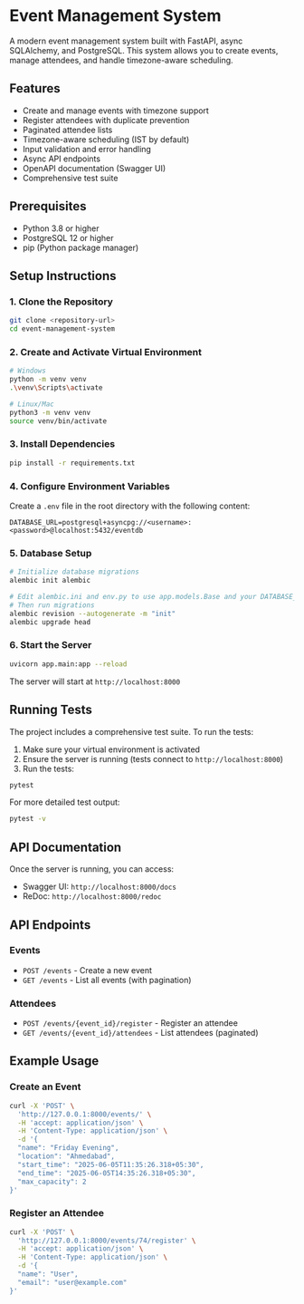 # Event Management System

A modern event management system built with FastAPI, async SQLAlchemy, and PostgreSQL. This system allows you to create events, manage attendees, and handle timezone-aware scheduling.

## Features

- Create and manage events with timezone support
- Register attendees with duplicate prevention
- Paginated attendee lists
- Timezone-aware scheduling (IST by default)
- Input validation and error handling
- Async API endpoints
- OpenAPI documentation (Swagger UI)
- Comprehensive test suite

## Prerequisites

- Python 3.8 or higher
- PostgreSQL 12 or higher
- pip (Python package manager)

## Setup Instructions

### 1. Clone the Repository
```bash
git clone <repository-url>
cd event-management-system
```

### 2. Create and Activate Virtual Environment
```bash
# Windows
python -m venv venv
.\venv\Scripts\activate

# Linux/Mac
python3 -m venv venv
source venv/bin/activate
```

### 3. Install Dependencies
```bash
pip install -r requirements.txt
```

### 4. Configure Environment Variables
Create a `.env` file in the root directory with the following content:
```env
DATABASE_URL=postgresql+asyncpg://<username>:<password>@localhost:5432/eventdb
```

### 5. Database Setup
```bash
# Initialize database migrations
alembic init alembic

# Edit alembic.ini and env.py to use app.models.Base and your DATABASE_URL
# Then run migrations
alembic revision --autogenerate -m "init"
alembic upgrade head
```

### 6. Start the Server
```bash
uvicorn app.main:app --reload
```

The server will start at `http://localhost:8000`

## Running Tests

The project includes a comprehensive test suite. To run the tests:

1. Make sure your virtual environment is activated
2. Ensure the server is running (tests connect to `http://localhost:8000`)
3. Run the tests:
```bash
pytest
```

For more detailed test output:
```bash
pytest -v
```

## API Documentation

Once the server is running, you can access:
- Swagger UI: `http://localhost:8000/docs`
- ReDoc: `http://localhost:8000/redoc`

## API Endpoints

### Events
- `POST /events` - Create a new event
- `GET /events` - List all events (with pagination)

### Attendees
- `POST /events/{event_id}/register` - Register an attendee
- `GET /events/{event_id}/attendees` - List attendees (paginated)

## Example Usage

### Create an Event
```bash
curl -X 'POST' \
  'http://127.0.0.1:8000/events/' \
  -H 'accept: application/json' \
  -H 'Content-Type: application/json' \
  -d '{
  "name": "Friday Evening",
  "location": "Ahmedabad",
  "start_time": "2025-06-05T11:35:26.318+05:30",
  "end_time": "2025-06-05T14:35:26.318+05:30",
  "max_capacity": 2
}'
```

### Register an Attendee
```bash
curl -X 'POST' \
  'http://127.0.0.1:8000/events/74/register' \
  -H 'accept: application/json' \
  -H 'Content-Type: application/json' \
  -d '{
  "name": "User",
  "email": "user@example.com"
}'
```
